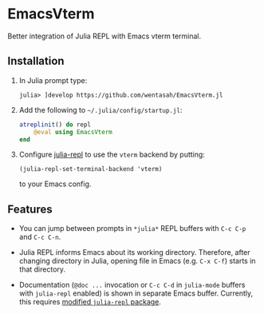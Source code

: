 # EmacsVterm

Better integration of Julia REPL with Emacs vterm terminal.

## Installation

1. In Julia prompt type:
   ```
   julia> ]develop https://github.com/wentasah/EmacsVterm.jl
   ```

2. Add the following to `~/.julia/config/startup.jl`:

   ```julia
   atreplinit() do repl
       @eval using EmacsVterm
   end
   ```

3. Configure [julia-repl](https://github.com/tpapp/julia-repl) to use
   the `vterm` backend by putting:

   ```elisp
   (julia-repl-set-terminal-backend 'vterm)
   ```
   to your Emacs config.

## Features

- You can jump between prompts in `*julia*` REPL buffers with `C-c
  C-p` and `C-c C-n`.

- Julia REPL informs Emacs about its working directory. Therefore,
  after changing directory in Julia, opening file in Emacs (e.g. `C-x
  C-f`) starts in that directory.

- Documentation (`@doc ...` invocation or `C-c C-d` in `julia-mode`
  buffers with `julia-repl` enabled) is shown in separate Emacs
  buffer. Currently, this requires [modified `julia-repl` package](https://github.com/wentasah/julia-repl/tree/emacsvterm.jl-integration).
